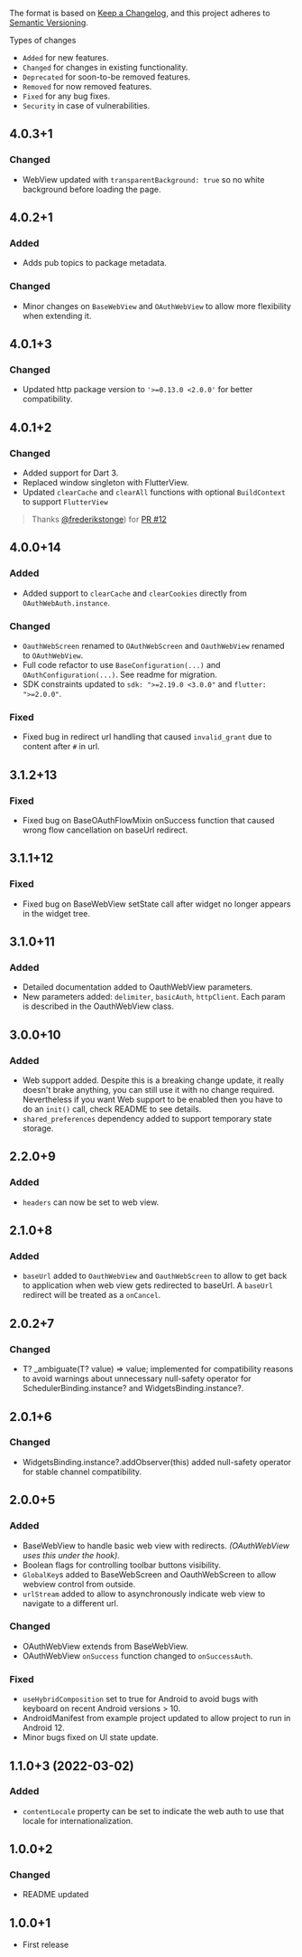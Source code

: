 The format is based on [Keep a Changelog](https://keepachangelog.com/en/1.0.0/),
and this project adheres to [Semantic Versioning](https://semver.org/spec/v2.0.0.html).

Types of changes
- `Added` for new features.
- `Changed` for changes in existing functionality.
- `Deprecated` for soon-to-be removed features.
- `Removed` for now removed features.
- `Fixed` for any bug fixes.
- `Security` in case of vulnerabilities.

## 4.0.3+1
### Changed
- WebView updated with `transparentBackground: true` so no white background before loading the page.

## 4.0.2+1
### Added
- Adds pub topics to package metadata.

### Changed
- Minor changes on `BaseWebView` and `OAuthWebView` to allow more flexibility when extending it.

## 4.0.1+3
### Changed
- Updated http package version to `'>=0.13.0 <2.0.0'` for better compatibility.

## 4.0.1+2
### Changed
- Added support for Dart 3.
- Replaced window singleton with FlutterView.
- Updated `clearCache` and `clearAll` functions with optional `BuildContext` to support `FlutterView`
> Thanks [@frederikstonge](https://github.com/frederikstonge)) for [PR #12](https://github.com/luis901101/oauth_webauth/pull/12) 

## 4.0.0+14
### Added
- Added support to `clearCache` and `clearCookies` directly from `OAuthWebAuth.instance`.

### Changed
- `OauthWebScreen` renamed to `OAuthWebScreen` and `OauthWebView` renamed to `OAuthWebView`.
- Full code refactor to use `BaseConfiguration(...)` and `OAuthConfiguration(...)`. See readme for migration.
- SDK constraints updated to `sdk: ">=2.19.0 <3.0.0"` and `flutter: ">=2.0.0"`.

### Fixed
- Fixed bug in redirect url handling that caused `invalid_grant` due to content after `#` in url.

## 3.1.2+13
### Fixed
- Fixed bug on BaseOAuthFlowMixin onSuccess function that caused wrong flow cancellation on baseUrl redirect.  

## 3.1.1+12
### Fixed
- Fixed bug on BaseWebView setState call after widget no longer appears in the widget tree.

## 3.1.0+11
### Added
- Detailed documentation added to OauthWebView parameters.
- New parameters added: `delimiter`, `basicAuth`, `httpClient`. Each param is described in the OauthWebView class. 

## 3.0.0+10
### Added
- Web support added. Despite this is a breaking change update, it really doesn't brake anything, you can still use it with no change required. Nevertheless if you want Web support to be enabled then you have to do an `init()` call, check README to see details.   
- `shared_preferences` dependency added to support temporary state storage.

## 2.2.0+9
### Added
- `headers` can now be set to web view.

## 2.1.0+8
### Added
- `baseUrl` added to `OauthWebView` and `OauthWebScreen` to allow to get back to application when web view gets redirected to baseUrl. A `baseUrl` redirect will be treated as a `onCancel`.

## 2.0.2+7
### Changed
- T? _ambiguate<T>(T? value) => value; implemented for compatibility reasons to avoid warnings about unnecessary null-safety operator for SchedulerBinding.instance? and WidgetsBinding.instance?.

## 2.0.1+6
### Changed
- WidgetsBinding.instance?.addObserver(this) added null-safety operator for stable channel compatibility.

## 2.0.0+5
### Added
- BaseWebView to handle basic web view with redirects. *(OAuthWebView uses this under the hook)*.
- Boolean flags for controlling toolbar buttons visibility.
- `GlobalKey`s added to BaseWebScreen and OauthWebScreen to allow webview control from outside.
- `urlStream` added to allow to asynchronously indicate web view to navigate to a different url.

### Changed
- OAuthWebView extends from BaseWebView.
- OAuthWebView `onSuccess` function changed to `onSuccessAuth`.

### Fixed
- `useHybridComposition` set to true for Android to avoid bugs with keyboard on recent Android versions > 10.
- AndroidManifest from example project updated to allow project to run in Android 12.
- Minor bugs fixed on UI state update.

## 1.1.0+3 (2022-03-02)
### Added
- `contentLocale` property can be set to indicate the web auth to use that locale for internationalization.

## 1.0.0+2
### Changed
- README updated

## 1.0.0+1
- First release
